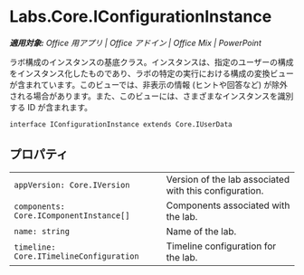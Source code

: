 
# <a name="labs.core.iconfigurationinstance"></a>Labs.Core.IConfigurationInstance

 _**適用対象:** Office 用アプリ | Office アドイン | Office Mix | PowerPoint_

ラボ構成のインスタンスの基底クラス。インスタンスは、指定のユーザーの構成をインスタンス化したものであり、ラボの特定の実行における構成の変換ビューが含まれています。このビューでは、非表示の情報 (ヒントや回答など) が除外される場合があります。また、このビューには、さまざまなインスタンスを識別する ID が含まれます。

```
interface IConfigurationInstance extends Core.IUserData
```


## <a name="properties"></a>プロパティ


|||
|:-----|:-----|
| `appVersion: Core.IVersion`|Version of the lab associated with this configuration.|
| `components: Core.IComponentInstance[]`|Components associated with the lab.|
| `name: string`|Name of the lab.|
| `timeline: Core.ITimelineConfiguration`|Timeline configuration for the lab.|
